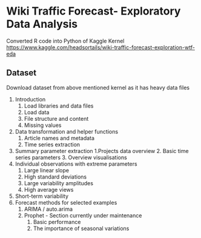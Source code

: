 # Wiki Traffic Forecast- Exploratory Data Analysis

Converted R code into Python of Kaggle Kernel
https://www.kaggle.com/headsortails/wiki-traffic-forecast-exploration-wtf-eda

## Dataset 
Download dataset from above mentioned kernel as it has heavy data files

1. Introduction
   1. Load libraries and data files
   2. Load data
   3. File structure and content
   4. Missing values
2. Data transformation and helper functions
    1. Article names and metadata
    2. Time series extraction
3. Summary parameter extraction
    1.Projects data overview
    2. Basic time series parameters
    3. Overview visualisations
4. Individual observations with extreme parameters
    1. Large linear slope
    2. High standard deviations
    3. Large variability amplitudes
    4. High average views
5. Short-term variability
6. Forecast methods for selected examples
    1. ARIMA / auto.arima
    2. Prophet - Section currently under maintenance
        1. Basic performance
        2. The importance of seasonal variations


